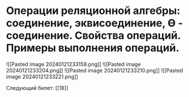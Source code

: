 # Операции реляционной алгебры: соединение, эквисоединение, Ө - соединение. Свойства операций. Примеры выполнения операций.


![[Pasted image 20240121233159.png]]
![[Pasted image 20240121233204.png]]
![[Pasted image 20240121233210.png]]
![[Pasted image 20240121233221.png]]


Следующий билет: [[18]]
